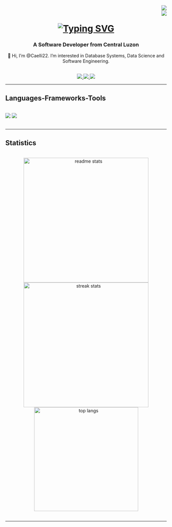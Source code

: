 <img align="right" src="https://visitor-badge.laobi.icu/badge?page_id=Caelli22.Caelli22" />
<br/>
<img align="right" src="https://hits.seeyoufarm.com/api/count/incr/badge.svg?url=https%3A%2F%2Fgithub.com%2F{username}1212%2Fhit-counter"/>

<h1 align="center">
  <a href="https://git.io/typing-svg">
    <img src="https://readme-typing-svg.demolab.com?font=Fira+Code&size=40&pause=1000&color=279AF1&center=true&vCenter=true&random=false&width=435&lines=Hi%2C+Welcome!+;I'm+Bryan" alt="Typing SVG" /></a>
</h1>

<h3 align="center"> A Software Developer from Central Luzon</h3>

<div align="center">
  <p>👋 Hi, I’m @Caelli22. I’m interested in Database Systems, Data Science and Software Engineering. </p>
</div>
<br/>
<div align="center"> 
  <a href="mailto:davebryanico@gmail.com">
    <img src="https://img.shields.io/badge/Gmail-333333?style=for-the-badge&logo=gmail&logoColor=red" />
  </a>
  <a href="https://discordapp.com/users/417200536732041216" target="_blank">
    <img src="https://img.shields.io/badge/Discord-5865F2?style=for-the-badge&logo=discord&logoColor=white" />
  </a>
  <a href="https://www.facebook.com/kaeli.leiven/" target="_blank">
    <img src="https://img.shields.io/badge/Facebook-1877F2?style=for-the-badge&logo=facebook&logoColor=white" />
  </a>
</div>
<hr/>

<h2 align="left">Languages-Frameworks-Tools</h2>
<br/>
<div align="left">
    <img src="https://skillicons.dev/icons?i=angular,html,css,vscode,github,figma,git" />
    <img src="https://skillicons.dev/icons?i=nodejs,python,javascript,typescript,c,cpp,java,mysql" /><br>
</div>
<br/>
<hr/>

<h2 align="left">Statistics</h2>
<br>
<div align=center>
  <img width=390 src="https://github-readme-stats-salesp07.vercel.app/api?username=Caelli22&count_private=true&show_icons=true&theme=react&rank_icon=github&border_radius=10" alt="readme stats"/>
  <img width=390 src="https://streak-stats.demolab.com/?user=Caelli22&count_private=false&theme=react&border_radius=10" alt="streak stats"/>
  <br/>
  <img width=325 align="center" src="https://github-readme-stats.vercel.app/api/top-langs/?username=Caelli22&hide=HTML&langs_count=8&layout=compact&theme=react&border_radius=10&size_weight=0.5&count_weight=0.5" alt="top langs" />
</div>
<br/>
<hr/>

